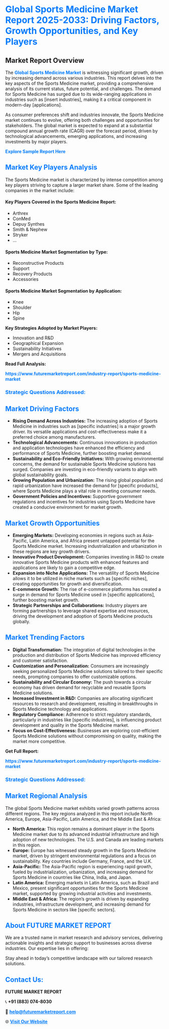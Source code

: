 <h1 style="color: #007BFF;">Global Sports Medicine Market Report 2025-2033: Driving Factors, Growth Opportunities, and Key Players</h1>

<section id="overview">
<h2>Market Report Overview</h2>
<p>The <a href="https://www.futuremarketreport.com/industry-report/sports-medicine-market" style="color: #007BFF; text-decoration: none;"><strong>Global Sports Medicine Market</strong></a> is witnessing significant growth, driven by increasing demand across various industries. This report delves into the key aspects of the Sports Medicine market, providing a comprehensive analysis of its current status, future potential, and challenges. The demand for Sports Medicine has surged due to its wide-ranging applications in industries such as [insert industries], making it a critical component in modern-day [applications].</p>
<p>As consumer preferences shift and industries innovate, the Sports Medicine market continues to evolve, offering both challenges and opportunities for stakeholders. The global market is expected to expand at a substantial compound annual growth rate (CAGR) over the forecast period, driven by technological advancements, emerging applications, and increasing investments by major players.</p>
</section>

<section id="overview">
<p><a href="https://www.futuremarketreport.com/request-sample/reportId=107480" style="color: #007BFF; text-decoration: none;"><strong>Explore Sample Report Here</strong></a></p>
</section>

<section id="key-players">
<h2 style="color: #007BFF;">Market Key Players Analysis</h2>
<p>The Sports Medicine market is characterized by intense competition among key players striving to capture a larger market share. Some of the leading companies in the market include:</p>
<h4>Key Players Covered in the Sports Medicine Report:</h4>
<ul><li>Arthrex</li><li>ConMed</li><li>Depuy Synthes</li><li>Smith &amp; Nephew</li><li>Stryker</li><li>...</li></ul>
<h4>Sports Medicine Market Segmentation by Type:</h4>
<ul><li>Reconstructive Products</li><li>Support</li><li>Recovery Products</li><li>Accessories</li></ul>

<h4>Sports Medicine Market Segmentation by Application:</h4>
<ul><li>Knee</li><li>Shoulder</li><li>Hip</li><li>Spine</li></ul>
<p><strong>Key Strategies Adopted by Market Players:</strong></p>
<ul>
<li>Innovation and R&D</li>
<li>Geographical Expansion</li>
<li>Sustainability Initiatives</li>
<li>Mergers and Acquisitions</li>
</ul>
</section>

<section>
<p><strong>Read Full Analysis: </strong></p><a href="https://www.futuremarketreport.com/industry-report/sports-medicine-market" style="color: #007BFF; text-decoration: none;"><strong>https://www.futuremarketreport.com/industry-report/sports-medicine-market</strong></a>
<h3 style="color: #007BFF;">Strategic Questions Addressed:</h3>
</section>

<section id="driving-factors">
<h2 style="color: #007BFF;">Market Driving Factors</h2>
<ul>
<li><strong>Rising Demand Across Industries:</strong> The increasing adoption of Sports Medicine in industries such as [specific industries] is a major growth driver. Its versatile applications and cost-effectiveness make it a preferred choice among manufacturers.</li>
<li><strong>Technological Advancements:</strong> Continuous innovations in production and application technologies have enhanced the efficiency and performance of Sports Medicine, further boosting market demand.</li>
<li><strong>Sustainability and Eco-Friendly Initiatives:</strong> With growing environmental concerns, the demand for sustainable Sports Medicine solutions has surged. Companies are investing in eco-friendly variants to align with global sustainability goals.</li>
<li><strong>Growing Population and Urbanization:</strong> The rising global population and rapid urbanization have increased the demand for [specific products], where Sports Medicine plays a vital role in meeting consumer needs.</li>
<li><strong>Government Policies and Incentives:</strong> Supportive government regulations and incentives for industries using Sports Medicine have created a conducive environment for market growth.</li>
</ul>
</section>

<section id="growth-opportunities">
<h2 style="color: #007BFF;">Market Growth Opportunities</h2>
<ul>
<li><strong>Emerging Markets:</strong> Developing economies in regions such as Asia-Pacific, Latin America, and Africa present untapped potential for the Sports Medicine market. Increasing industrialization and urbanization in these regions are key growth drivers.</li>
<li><strong>Innovative Product Development:</strong> Companies investing in R&D to create innovative Sports Medicine products with enhanced features and applications are likely to gain a competitive edge.</li>
<li><strong>Expansion into Niche Applications:</strong> The versatility of Sports Medicine allows it to be utilized in niche markets such as [specific niches], creating opportunities for growth and diversification.</li>
<li><strong>E-commerce Growth:</strong> The rise of e-commerce platforms has created a surge in demand for Sports Medicine used in [specific applications], further boosting market growth.</li>
<li><strong>Strategic Partnerships and Collaborations:</strong> Industry players are forming partnerships to leverage shared expertise and resources, driving the development and adoption of Sports Medicine products globally.</li>
</ul>
</section>

<section id="trending-factors">
<h2 style="color: #007BFF;">Market Trending Factors</h2>
<ul>
<li><strong>Digital Transformation:</strong> The integration of digital technologies in the production and distribution of Sports Medicine has improved efficiency and customer satisfaction.</li>
<li><strong>Customization and Personalization:</strong> Consumers are increasingly seeking personalized Sports Medicine solutions tailored to their specific needs, prompting companies to offer customizable options.</li>
<li><strong>Sustainability and Circular Economy:</strong> The push towards a circular economy has driven demand for recyclable and reusable Sports Medicine solutions.</li>
<li><strong>Increased Investment in R&D:</strong> Companies are allocating significant resources to research and development, resulting in breakthroughs in Sports Medicine technology and applications.</li>
<li><strong>Regulatory Compliance:</strong> Adherence to strict regulatory standards, particularly in industries like [specific industries], is influencing product development and quality in the Sports Medicine market.</li>
<li><strong>Focus on Cost-Effectiveness:</strong> Businesses are exploring cost-efficient Sports Medicine solutions without compromising on quality, making the market more competitive.</li>
</ul>
</section>

<section>
<p><strong>Get Full Report: </strong></p><a href="https://www.futuremarketreport.com/industry-report/sports-medicine-market" style="color: #007BFF; text-decoration: none;"><strong>https://www.futuremarketreport.com/industry-report/sports-medicine-market</strong></a>
<h3 style="color: #007BFF;">Strategic Questions Addressed:</h3>
</section>


<section id="regional-analysis">
<h2 style="color: #007BFF;">Market Regional Analysis</h2>
<p>The global Sports Medicine market exhibits varied growth patterns across different regions. The key regions analyzed in this report include North America, Europe, Asia-Pacific, Latin America, and the Middle East & Africa:</p>
<ul>
<li><strong>North America:</strong> This region remains a dominant player in the Sports Medicine market due to its advanced industrial infrastructure and high adoption of new technologies. The U.S. and Canada are leading markets in this region.</li>
<li><strong>Europe:</strong> Europe has witnessed steady growth in the Sports Medicine market, driven by stringent environmental regulations and a focus on sustainability. Key countries include Germany, France, and the U.K.</li>
<li><strong>Asia-Pacific:</strong> The Asia-Pacific region is experiencing rapid growth, fueled by industrialization, urbanization, and increasing demand for Sports Medicine in countries like China, India, and Japan.</li>
<li><strong>Latin America:</strong> Emerging markets in Latin America, such as Brazil and Mexico, present significant opportunities for the Sports Medicine market, supported by growing industrial activities and investments.</li>
<li><strong>Middle East & Africa:</strong> The region’s growth is driven by expanding industries, infrastructure development, and increasing demand for Sports Medicine in sectors like [specific sectors].</li>
</ul>
</section>

<footer>
<h2 style="color: #007BFF;">About FUTURE MARKET REPORT</h2>
<p>We are a trusted name in market research and advisory services, delivering actionable insights and strategic support to businesses across diverse industries. Our expertise lies in offering:</p>

<p>Stay ahead in today’s competitive landscape with our tailored research solutions.</p>

<h2 style="color: #007BFF;">Contact Us:</h2>
<p><strong>FUTURE MARKET REPORT</strong></p>
<p>📞 <strong>+91 (883) 074-8030</strong></p>
<p>📧 <strong><a href="mailto:help@futuremarketreport.com" style="color: #007BFF;">help@futuremarketreport.com</a></strong></p>
<p>🌐 <strong><a href="https://www.futuremarketreport.com/" style="color: #007BFF;">Visit Our Website</a></strong></p>
</footer>